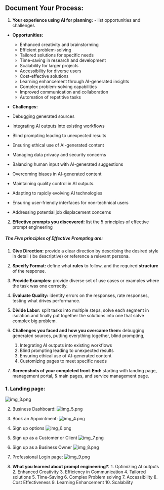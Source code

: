 ## Document Your Process:


1. **Your experience using AI for planning:** - list opportunities and challenges

- **Opportunities:**
  - Enhanced creativity and brainstorming
  - Efficient problem-solving
  - Tailored solutions for specific needs
  - Time-saving in research and development
  - Scalability for larger projects
  - Accessibility for diverse users
  - Cost-effective solutions
  - Learning enhancement through AI-generated insights
  - Complex problem-solving capabilities
  - Improved communication and collaboration
  - Automation of repetitive tasks

- **Challenges:**
- Debugging generated sources
- Integrating AI outputs into existing workflows
- Blind prompting leading to unexpected results
- Ensuring ethical use of AI-generated content
- Managing data privacy and security concerns
- Balancing human input with AI-generated suggestions
- Overcoming biases in AI-generated content
- Maintaining quality control in AI outputs
- Adapting to rapidly evolving AI technologies
- Ensuring user-friendly interfaces for non-technical users
- Addressing potential job displacement concerns

2. **Effective prompts you discovered:** list the 5 principles of effective prompt engineering
##### The Five principles of Effective Prompting are:
1. **Give Direction:** provide a clear direction by describing the desired style in detail ( be descriptive) or reference a relevant persona.
2. **Specify Format:** define what **rules** to follow, and the required **structure** of the response.
3. **Provide Examples:** provide diverse set of use cases or examples where the task was one correctly.
4. **Evaluate Quality:** identity errors on the responses, rate responses, testing what drives performance.
5. **Divide Labor:** split tasks into multiple steps, solve each segment in isolation and finally put together the solutions into one that solve complex big problem.


3. **Challenges you faced and how you overcame them:** debugging generated sources, putting everything together, blind prompting, 
   1. Integrating AI outputs into existing workflows
   2. Blind prompting leading to unexpected results
   3. Ensuring ethical use of AI-generated content
   4. Customizing pages to meet specific needs



4. **Screenshots of your completed front-End:** starting with landing page, management portal, & main pages, and service management page. 
### 1. Landing page:
![img_3.png](img_3.png)

2. Business Dashboard:
![img_5.png](img_5.png)

3. Book an Appointment: 
![img_4.png](img_4.png)


4. Sign up options
![img_6.png](img_6.png)

5. Sign up as a Customer or Client
![img_7.png](img_7.png)

6. Sign up as a Business Owner
![img_8.png](img_8.png)

7. Professional Login page:
![img_9.png](img_9.png)

   
5. **What you learned about prompt engineering?:** 
		1. Optimizing AI outputs
		2. Enhanced Creativity
		3. Efficiency in Communication
		4. Tailored solutions
		5. Time-Saving
		6. Complex Problem solving
		7. Accessibility
		8. Cost Effectiveness
		9. Learning Enhancement
		10. Scalability
